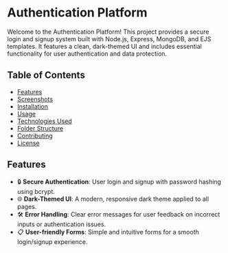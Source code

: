 # Authentication Platform

Welcome to the Authentication Platform! This project provides a secure login and signup system built with Node.js, Express, MongoDB, and EJS templates. It features a clean, dark-themed UI and includes essential functionality for user authentication and data protection.

## Table of Contents
- [Features](#features)
- [Screenshots](#screenshots)
- [Installation](#installation)
- [Usage](#usage)
- [Technologies Used](#technologies-used)
- [Folder Structure](#folder-structure)
- [Contributing](#contributing)
- [License](#license)

## Features
- 🔒 **Secure Authentication**: User login and signup with password hashing using bcrypt.
- 🌐 **Dark-Themed UI**: A modern, responsive dark theme applied to all pages.
- 🛠️ **Error Handling**: Clear error messages for user feedback on incorrect inputs or authentication issues.
- 📋 **User-friendly Forms**: Simple and intuitive forms for a smooth login/signup experience.
